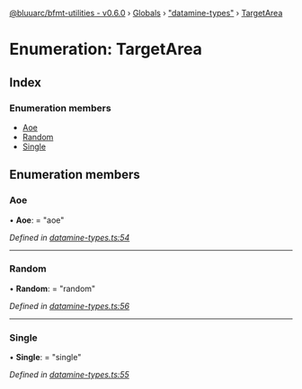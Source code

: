 [@bluuarc/bfmt-utilities - v0.6.0](../README.md) › [Globals](../globals.md) › ["datamine-types"](../modules/_datamine_types_.md) › [TargetArea](_datamine_types_.targetarea.md)

# Enumeration: TargetArea

## Index

### Enumeration members

* [Aoe](_datamine_types_.targetarea.md#aoe)
* [Random](_datamine_types_.targetarea.md#random)
* [Single](_datamine_types_.targetarea.md#single)

## Enumeration members

###  Aoe

• **Aoe**: = "aoe"

*Defined in [datamine-types.ts:54](https://github.com/BluuArc/bfmt-utilities/blob/master/src/datamine-types.ts#L54)*

___

###  Random

• **Random**: = "random"

*Defined in [datamine-types.ts:56](https://github.com/BluuArc/bfmt-utilities/blob/master/src/datamine-types.ts#L56)*

___

###  Single

• **Single**: = "single"

*Defined in [datamine-types.ts:55](https://github.com/BluuArc/bfmt-utilities/blob/master/src/datamine-types.ts#L55)*
